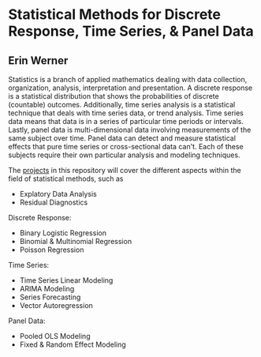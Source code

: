 # Statistical Methods for Discrete Response, Time Series, & Panel Data

## Erin Werner

Statistics is a branch of applied mathematics dealing with data collection, organization, analysis, interpretation and presentation. A discrete response is a statistical distribution that shows the probabilities of discrete (countable) outcomes. Additionally, time series analysis is a statistical technique that deals with time series data, or trend analysis. Time series data means that data is in a series of particular time periods or intervals. Lastly, panel data is multi-dimensional data involving measurements of the same subject over time. Panel data can detect and measure statistical effects that pure time series or cross-sectional data can't. Each of these subjects require their own particular analysis and modeling techniques.

The [projects](https://github.com/etwernerMIDS/Time_Series/tree/main/Projects) in this repository will cover the different aspects within the field of statistical methods, such as 

* Explatory Data Analysis
* Residual Diagnostics

Discrete Response:
* Binary Logistic Regression
* Binomial & Multinomial Regression
* Poisson Regression

Time Series:
* Time Series Linear Modeling
* ARIMA Modeling
* Series Forecasting
* Vector Autoregression

Panel Data:
* Pooled OLS Modeling
* Fixed & Random Effect Modeling
